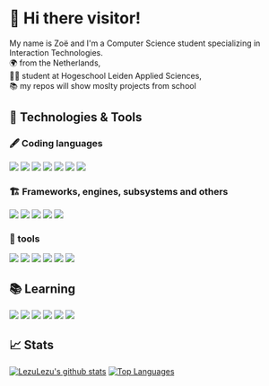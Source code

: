 
# 👋 Hi there visitor!

My name is Zoë and I'm a Computer Science student specializing in Interaction Technologies.<br/>
🌍 from the Netherlands,<br/>
👨‍🎓 student at Hogeschool Leiden Applied Sciences,<br/>
📚 my repos will show moslty projects from school <br>


## 🔧 Technologies & Tools 
### 🖋️ Coding languages  
![](https://img.shields.io/badge/Python-3776AB?style=for-the-badge&logo=python&logoColor=white)
![](https://img.shields.io/badge/HTML5-E34F26?style=for-the-badge&logo=html5&logoColor=white)
![](https://img.shields.io/badge/CSS3-1572B6?style=for-the-badge&logo=css3&logoColor=white)
![](https://img.shields.io/badge/JavaScript-F7DF1E?style=for-the-badge&logo=javascript&logoColor=black)
![](https://img.shields.io/badge/C%23-239120?style=for-the-badge&logo=c-sharp&logoColor=white)
![](https://img.shields.io/badge/PHP-777BB4?style=for-the-badge&logo=php&logoColor=white)
![](https://img.shields.io/badge/Java-ED8B00?style=for-the-badge&logo=java&logoColor=white)


### 🏗️ Frameworks, engines, subsystems and others<br>
![](https://img.shields.io/badge/Laravel-FF2D20?style=for-the-badge&logo=laravel&logoColor=white)
![](https://img.shields.io/badge/Unity-20232A?style=for-the-badge&logo=unity&logoColor=white)
![](https://img.shields.io/badge/Ubuntu-E95420?style=for-the-badge&logo=ubuntu&logoColor=white)
![](https://img.shields.io/badge/Arduino-blue?style=for-the-badge&logo=arduino&logoColor=white&color=119ECA)
![](https://img.shields.io/badge/RaspberryPi-C51A4A?style=for-the-badge&logo=raspberry-pi&logoColor=white&color=C51A4A)
<br>
### 🧰 tools
![](https://img.shields.io/badge/MySQL-20232A?style=for-the-badge&logo=mysql&logoColor=white)
![](https://img.shields.io/badge/PostgreSQL-316192?style=for-the-badge&logo=postgresql&logoColor=white)
![](https://img.shields.io/badge/Microsoft-666666?style=for-the-badge&logo=microsoft&logoColor=white)
![](https://img.shields.io/badge/Atom-3776AB?style=for-the-badge&logo=atom&logoColor=white)
![](https://img.shields.io/badge/VisualStudioCode-20232A?style=for-the-badge&logo=visual-studio-code&logoColor=blue)
![](https://img.shields.io/badge/JetBrains-purple?style=for-the-badge&logo=jetbrains&logoColor=white&color=purple)

## 📚 Learning
![](https://img.shields.io/badge/Angular-DD0031?style=for-the-badge&logo=angular&logoColor=white)
![](https://img.shields.io/badge/React-20232A?style=for-the-badge&logo=react&logoColor=61DAFB)
![](https://img.shields.io/badge/TypeScript-007ACC?style=for-the-badge&logo=typescript&logoColor=white)
![](https://img.shields.io/badge/Bootstrap-563D7C?style=for-the-badge&logo=bootstrap&logoColor=white)
![](https://img.shields.io/badge/AndroidStudio-3DDC84?style=for-the-badge&logo=android&logoColor=white)
![](https://img.shields.io/badge/Redux-593D88?style=for-the-badge&logo=redux&logoColor=white)



## 📈 Stats

[![LezuLezu's github stats](https://github-readme-stats.vercel.app/api?username=LezuLezu&count_private=true&show_icons=true&theme=dark&bg_color=040f0f&line_height=20&title_color=48b2db&icon_color=48b2db)](https://github.com/anuraghazra/github-readme-stats)
[![Top Languages](https://github-readme-stats.vercel.app/api/top-langs/?username=LezuLezu&theme=dark&langs_count=6&layout=compact&bg_color=040f0f&title_color=48b2db&icon_color=48b2db)](https://github.com/anuraghazra/github-readme-stats)
